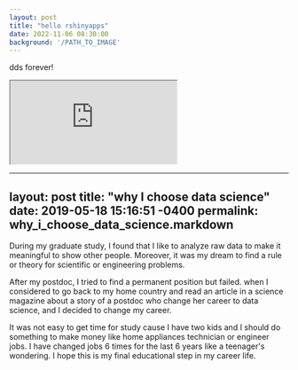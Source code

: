 ```yaml
---
layout: post
title: "hello rshinyapps"
date: 2022-11-06 08:30:00
background: '/PATH_TO_IMAGE'
---
```

dds forever!
<iframe src="https://6jv0lq-jason-yoon.shinyapps.io/project/"></iframe>


---
layout: post
title:      "why I choose data science"
date:       2019-05-18 15:16:51 -0400
permalink:  why_i_choose_data_science.markdown
---


During my graduate study, I found that I like to analyze raw data to make it meaningful to show other people. Moreover, it was my dream to find a rule or theory for scientific or engineering problems.

After my postdoc, I tried to find a permanent position but failed. when I considered to go back to my home country and read an article in a science magazine about a story of a postdoc who change her career to data science, and I decided to change my career.

It was not easy to get time for study cause I have two kids and I should do something to make money like home appliances technician or engineer jobs. I have changed jobs 6 times for the last 6 years like a teenager's wondering.
I hope this is my final educational step in my career life.
